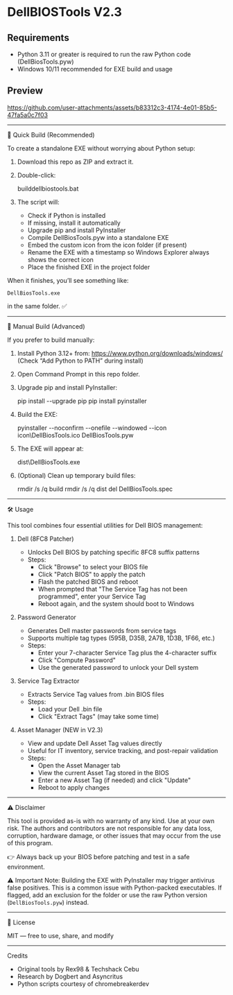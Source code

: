 DellBIOSTools V2.3
==================

Requirements
------------
- Python 3.11 or greater is required to run the raw Python code (DellBiosTools.pyw)
- Windows 10/11 recommended for EXE build and usage

Preview
-------
https://github.com/user-attachments/assets/b83312c3-4174-4e01-85b5-47fa5a0c7f03

------------------------------------------------------------
🚀 Quick Build (Recommended)

To create a standalone EXE without worrying about Python setup:

1. Download this repo as ZIP and extract it.
2. Double-click:

    builddellbiostools.bat

3. The script will:
   - Check if Python is installed
   - If missing, install it automatically
   - Upgrade pip and install PyInstaller
   - Compile DellBiosTools.pyw into a standalone EXE
   - Embed the custom icon from the icon folder (if present)
   - Rename the EXE with a timestamp so Windows Explorer always shows the correct icon
   - Place the finished EXE in the project folder

When it finishes, you’ll see something like:

    DellBiosTools.exe

in the same folder. ✅

------------------------------------------------------------
🔧 Manual Build (Advanced)

If you prefer to build manually:

1. Install Python 3.12+ from:
   https://www.python.org/downloads/windows/
   (Check “Add Python to PATH” during install)

2. Open Command Prompt in this repo folder.

3. Upgrade pip and install PyInstaller:

   pip install --upgrade pip
   pip install pyinstaller

4. Build the EXE:

   pyinstaller --noconfirm --onefile --windowed --icon icon\DellBiosTools.ico DellBiosTools.pyw

5. The EXE will appear at:

   dist\DellBiosTools.exe

6. (Optional) Clean up temporary build files:

   rmdir /s /q build
   rmdir /s /q dist
   del DellBiosTools.spec

------------------------------------------------------------
🛠 Usage

This tool combines four essential utilities for Dell BIOS management:

1. Dell (8FC8 Patcher)
   - Unlocks Dell BIOS by patching specific 8FC8 suffix patterns
   - Steps:
     - Click "Browse" to select your BIOS file
     - Click "Patch BIOS" to apply the patch
     - Flash the patched BIOS and reboot
     - When prompted that "The Service Tag has not been programmed", enter your Service Tag
     - Reboot again, and the system should boot to Windows

2. Password Generator
   - Generates Dell master passwords from service tags
   - Supports multiple tag types (595B, D35B, 2A7B, 1D3B, 1F66, etc.)
   - Steps:
     - Enter your 7-character Service Tag plus the 4-character suffix
     - Click "Compute Password"
     - Use the generated password to unlock your Dell system

3. Service Tag Extractor
   - Extracts Service Tag values from .bin BIOS files
   - Steps:
     - Load your Dell .bin file
     - Click "Extract Tags" (may take some time)

4. Asset Manager (NEW in V2.3)
   - View and update Dell Asset Tag values directly
   - Useful for IT inventory, service tracking, and post-repair validation
   - Steps:
     - Open the Asset Manager tab
     - View the current Asset Tag stored in the BIOS
     - Enter a new Asset Tag (if needed) and click "Update"
     - Reboot to apply changes

------------------------------------------------------------
⚠️ Disclaimer

This tool is provided as-is with no warranty of any kind.
Use at your own risk. The authors and contributors are not responsible
for any data loss, corruption, hardware damage, or other issues that may occur
from the use of this program.

👉 Always back up your BIOS before patching and test in a safe environment.

⚠️ Important Note: Building the EXE with PyInstaller may trigger antivirus
false positives. This is a common issue with Python-packed executables.
If flagged, add an exclusion for the folder or use the raw Python version
(`DellBiosTools.pyw`) instead.

------------------------------------------------------------
📜 License

MIT — free to use, share, and modify

------------------------------------------------------------
Credits

- Original tools by Rex98 & Techshack Cebu
- Research by Dogbert and Asyncritus
- Python scripts courtesy of chromebreakerdev
